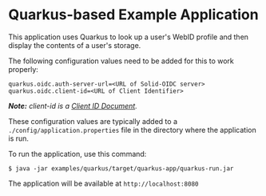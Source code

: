 # Quarkus-based Example Application

This application uses Quarkus to look up a user's WebID profile and then
display the contents of a user's storage.

The following configuration values need to be added for this to work properly:

```
quarkus.oidc.auth-server-url=<URL of Solid-OIDC server>
quarkus.oidc.client-id=<URL of Client Identifier>
```

_**Note:** client-id is a [Client ID Document](https://solidproject.org/TR/oidc#clientids-document)._

These configuration values are typically added to a `./config/application.properties` file in the directory where the application is run.

To run the application, use this command:

```
$ java -jar examples/quarkus/target/quarkus-app/quarkus-run.jar
```

The application will be available at `http://localhost:8080`

